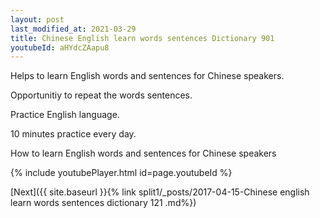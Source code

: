 ```yaml
---
layout: post
last_modified_at: 2021-03-29
title: Chinese English learn words sentences Dictionary 901 
youtubeId: aHYdcZAapu8
---
```

 
 
Helps to learn English words and sentences for Chinese speakers.

Opportunitiy to repeat the words sentences. 

Practice English language. 
 
10 minutes practice every day. 
 
How to learn English words and sentences for Chinese speakers 
 
{% include youtubePlayer.html id=page.youtubeId %}
 
 
[Next]({{ site.baseurl }}{% link  split1/_posts/2017-04-15-Chinese english learn words sentences dictionary 121 .md%})
 
